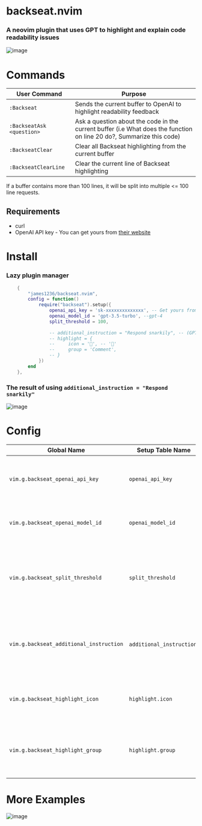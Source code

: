 # backseat.nvim
### A neovim plugin that uses GPT to highlight and explain code readability issues
![image](https://user-images.githubusercontent.com/32351696/229314187-f229664f-f396-4840-9765-8118810b3dae.png)

# Commands
| User Command | Purpose |
| -- | -- |
| `:Backseat`  | Sends the current buffer to OpenAI to highlight readability feedback |
| `:BackseatAsk <question>` | Ask a question about the code in the current buffer (i.e What does the function on line 20 do?, Summarize this code)
| `:BackseatClear` | Clear all Backseat highlighting from the current buffer
| `:BackseatClearLine` | Clear the current line of Backseat highlighting

If a buffer contains more than 100 lines, it will be split into multiple <= 100 line requests.
## Requirements
 * curl
 * OpenAI API key - You can get yours from [their website](https://platform.openai.com/account/api-keys)
# Install
### Lazy plugin manager
```lua
    {
        "james1236/backseat.nvim",
        config = function()
            require("backseat").setup({
                openai_api_key = 'sk-xxxxxxxxxxxxxx', -- Get yours from platform.openai.com/account/api-keys
                openai_model_id = 'gpt-3.5-turbo', --gpt-4
                split_threshold = 100,
                
                -- additional_instruction = "Respond snarkily", -- (GPT-3 will probably deny this request, but GPT-4 complies)
                -- highlight = {
                --     icon = '', -- ''
                --     group = 'Comment',
                -- }
            })
        end
    },
```
### The result of using `additional_instruction = "Respond snarkily"`
![image](https://user-images.githubusercontent.com/32351696/229297495-6d145848-10bf-43eb-8c2a-ab4264f514b1.png)

# Config 
| Global Name | Setup Table Name | Default | Purpose |
| --- | --- | --- | -- |
`vim.g.backseat_openai_api_key` | `openai_api_key` | `nil` | Your OpenAI API key, needed to access language models
`vim.g.backseat_openai_model_id` | `openai_model_id` | `'gpt-3.5-turbo'` | The model's identifier, such as gpt-3.5-turbo and gpt-4
`vim.g.backseat_split_threshold` | `split_threshold` | `100` | The number of lines per request (lower uses more tokens but increases number of suggestions)
`vim.g.backseat_additional_instruction` | `additional_instruction`, | `nil` | An additional instruction to give the AI, like "Make your responses more brief"
`vim.g.backseat_highlight_icon` | `highlight.icon` | `''` | The sign column icon to display for each line containing suggestions
`vim.g.backseat_highlight_group` | `highlight.group` | `'String'` | The `:hi` highlight color group for the icon and the suggestion text 

# More Examples
![image](https://user-images.githubusercontent.com/32351696/229299250-1fcb4135-2a6a-4663-9637-13af7c0ee7cd.png)
